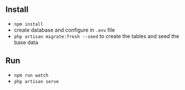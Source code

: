 ## Install
- ```npm install```
- create database and configure in ```.env``` file
- ```php artisan migrate:fresh --seed``` to create the tables and seed the base data
## Run
- ```npm run watch```
- ```php artisan serve```
